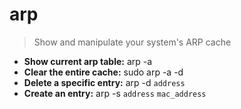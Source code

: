 # arp
> Show and manipulate your system's ARP cache
- **Show current arp table:**
arp -a
- **Clear the entire cache:**
sudo arp -a -d
- **Delete a specific entry:**
arp -d `address`
- **Create an entry:**
arp -s `address` `mac_address`
